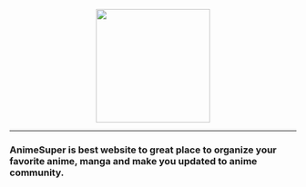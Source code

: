 <p align="center">
  <img width="200" src="https://user-images.githubusercontent.com/68547999/229295138-e41d56da-e1c5-47f5-9332-cc0a13bc9a10.svg">
</p>

-----

### AnimeSuper is best website to great place to organize your favorite anime, manga and make you updated to anime community. 

